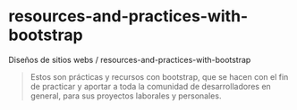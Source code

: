 # resources-and-practices-with-bootstrap

Diseños de sitios webs / resources-and-practices-with-bootstrap
> Estos son prácticas y recursos con bootstrap, que se hacen con el fin de practicar y aportar a toda la comunidad de desarrolladores en general, para sus proyectos laborales y personales.
